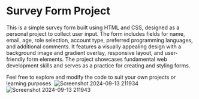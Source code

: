 # Survey Form Project
This is a simple survey form built using HTML and CSS, designed as a personal project to collect user input. The form includes fields for name, email, age, role selection, account type, preferred programming languages, and additional comments. It features a visually appealing design with a background image and gradient overlay, responsive layout, and user-friendly form elements. The project showcases fundamental web development skills and serves as a practice for creating and styling forms.

Feel free to explore and modify the code to suit your own projects or learning purposes.
![Screenshot 2024-09-13 211934](https://github.com/user-attachments/assets/bc8132c5-3c08-40ec-babf-49df15be08b2)
![Screenshot 2024-09-13 211943](https://github.com/user-attachments/assets/e9132e3a-99a2-48cd-b560-ec4fe8d8e47d)
